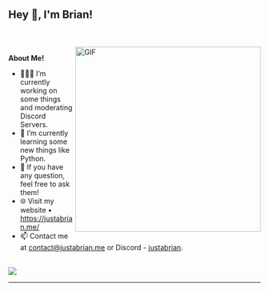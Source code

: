 <h2 title="hehehe"> Hey 👋, I'm Brian!</h2>
<br />
<br />


  <img align="right" width=370 alt="GIF" src="https://i.pinimg.com/originals/e1/85/18/e18518c6d24257c6fb02e3c95a862d85.gif" />

**About Me!**

- 👨🏽‍💻 I’m currently working on some things and moderating Discord Servers.
- 🌱 I’m currently learning some new things like Python.
- 💬 If you have any question, feel free to ask them!
- 🌐 Visit my website • https://justabrian.me/
- 📫 Contact me at [contact@justabrian.me](mailto:contact@justabrian.me) or Discord - [justabrian](https://discord.com/users/515404778021322773).

<br />

<img align="center" src="[![GitHub Streak](https://github-readme-streak-stats.herokuapp.com?user=JustSomeNoanme&theme=blood-dark&hide_border=true)](https://git.io/streak-stats)" />

-----
